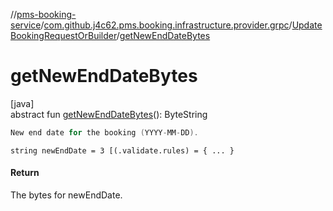 //[pms-booking-service](../../../index.md)/[com.github.j4c62.pms.booking.infrastructure.provider.grpc](../index.md)/[UpdateBookingRequestOrBuilder](index.md)/[getNewEndDateBytes](get-new-end-date-bytes.md)

# getNewEndDateBytes

[java]\
abstract fun [getNewEndDateBytes](get-new-end-date-bytes.md)(): ByteString

```kotlin
New end date for the booking (YYYY-MM-DD).

```

`string newEndDate = 3 [(.validate.rules) = { ... }`

#### Return

The bytes for newEndDate.